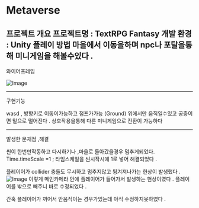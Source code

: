 # Metaverse

프로젝트 개요
프로젝트명 : TextRPG Fantasy
개발 환경 : Unity
플레이 방법
마을에서 이동을하며 npc나 포탈을통해 미니게임을 해볼수있다 .
----------------------------------------------------------


와이어프레임


![Image](https://github.com/user-attachments/assets/fb273b69-4ff0-494a-8cc1-73de6df0d2d5)



----------------------------------------------------------
구현기능 

wasd , 방향키로 이동이가능하고 점프가가능 
(Ground) 위에서만 움직일수있고 공중이면 밑으로 떨어진다 .
상호작용을통해 다른 미니게임으로 전환이 가능하다 


----------
발생한 문재점 ,해결

씬이 한번만작동하고 다시하기나 ,마을로 돌아갔을경우 멈추게되었다.
Time.timeScale =1 ;  타임스케일을 씬시작시에 1로 넣어 해결되었다 .

플레이어가 collider 충돌도 무시하고 멈추지않고 튕겨져나가는 현상이 발생했다 .
![Image](https://github.com/user-attachments/assets/689a66fb-2a90-4a95-8c94-d8bcac309fa9)
이렇게 메인카메라 안에 플레이어가 들어가서 발생하는 현상이였다 .
플레이어를 밖으로 빼주니 바로 수정되었다 .

간혹 플레이어가 끼어서 안움직이는 경우가있는데 아직 수정하지못하였다 .
